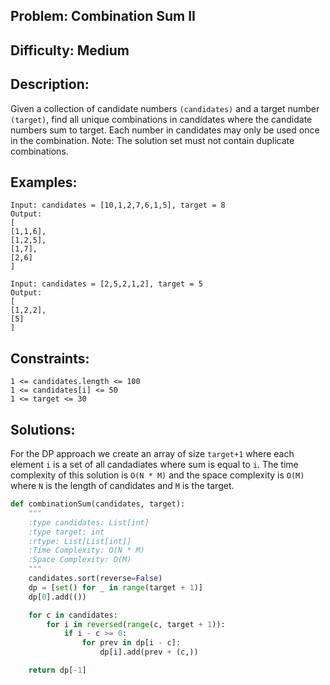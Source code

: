 ## Problem: Combination Sum II

## Difficulty: Medium

## Description:
Given a collection of candidate numbers `(candidates)` and a target number `(target)`, find all unique combinations in candidates where the candidate numbers sum to target. Each number in candidates may only be used once in the combination. Note: The solution set must not contain duplicate combinations.
## Examples:
```
Input: candidates = [10,1,2,7,6,1,5], target = 8
Output: 
[
[1,1,6],
[1,2,5],
[1,7],
[2,6]
]
```

```
Input: candidates = [2,5,2,1,2], target = 5
Output: 
[
[1,2,2],
[5]
]
```

## Constraints:
```
1 <= candidates.length <= 100
1 <= candidates[i] <= 50
1 <= target <= 30

```

## Solutions: 
For the DP approach we create an array of size `target+1` where each element `i` is a set of all candadiates where sum is equal to `i`. The time complexity of this solution is `O(N * M)` and the space complexity is `O(M)` where `N` is the length of candidates and `M` is the target.

```python
def combinationSum(candidates, target):
    """
    :type candidates: List[int]
    :type target: int
    :rtype: List[List[int]]
    :Time Complexity: O(N * M)
    :Space Complexity: O(M)
    """
    candidates.sort(reverse=False)
    dp = [set() for _ in range(target + 1)]
    dp[0].add(())

    for c in candidates:
        for i in reversed(range(c, target + 1)):
            if i - c >= 0:
                for prev in dp[i - c]:
                    dp[i].add(prev + (c,))

    return dp[-1]

```


